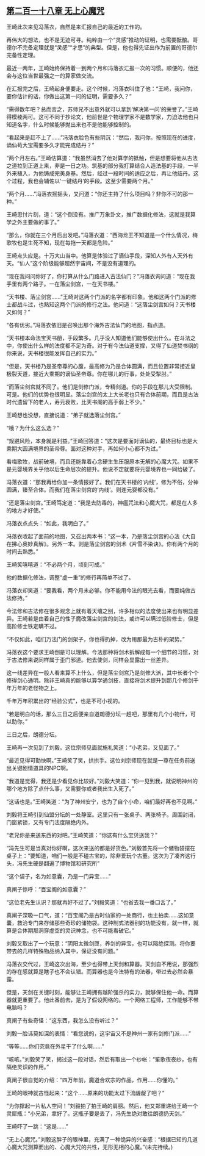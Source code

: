 ## [第二百一十八章 无上心魔咒](https://www.xxbiquge.com/11_11207/9063500.html)
<!--go-->

  王崎此次来见冯落衣，自然是来汇报自己的最近的工作的。

  再伟大的想法，也不是无迹可寻。纯粹由一个“灵感”推动的证明，也需要酝酿。哥德尔不完备定理就是“灵感”“才思”的典型。但是，他也得先证出作为前置的哥德尔完备性定理。

  最近一两年，王崎始终保持着一到两个月和冯落衣汇报一次的习惯。顺便的，他还会与这位当世最强之一的算家做交流。

  在汇报完之后，王崎起身便要走。这个时候，冯落衣叫住了他：“王崎，我问你，要你估计的话，你做出这第一问的证明，需要多久？”

  “需得数年吧？总而言之，苏师兄不出意外就可以拿到‘解决第一问’的荣誉了。”王崎得模棱两可。这可不同于抄论文，他前世是个物理学家不是数学家，力迫法他也只知道名字，什么时候能够抛出来也不是他能够控制的。

  “看起来是赶不上了……”冯落衣脸色有些阴沉：“然后，我问你。按照现在的进度，谪仙苟大宝需要多久才能完成结丹？”

  “两个月左右。”王崎估算道：“我虽然消去了他对算学的抵触，但是想要将他从古法之道拉到正道上来，非是一日之功。筑基的部分我打算结合人造法基的手段，一半外来植入，为他铸成完美身基。然后，经过一段时间的适应之后，再让他结丹。这个过程，我也会辅佐以‘一键结丹’的手段。这至少需要两个月。”

  “两个月……”冯落衣摇摇头，又问道：“你还主持了什么项目吗？非你不可的那一种。”

  王崎思忖片刻，道：“这个倒没有。推广万象卦文，推广数据化修法，这就是我算学之外主要做的事了。”

  “那么，你就在三个月后出发吧。”冯落衣道：“西海龙王不知道是一个什么情况，梅歌牧也是生死不知，现在每拖一天都是危险。”

  王崎点头应是。十万大山当中。他算是体验过了谪仙手段，深知人外有人天外有天。“仙人”这个阶级能够超然宇宙间，不是没有道理的。

  “现在我问问你好了，你打算从什么门路进入古法仙门？”冯落衣询问道：“现在我手里有两个路子。一在落尘剑宫，一在天书楼。”

  “天书楼、落尘剑宫……”王崎对这两个门派的名字都有印象。他和这两个门派的修士都战斗过，也熟知这两个门派的修行之法。他问道：“这落尘剑宫如何？天书楼又如何？”

  “各有优劣。”冯落衣依旧是召唤出那个海外古法仙门的地图，指点道。

  “天书楼本命法宝天书册，手段繁多。几乎没人知道他们能够使出什么。在斗法之中，你使出什么样的法度都不足为奇。对于有今法仙道支撑，又得了仙道焚书纲的你来说，天书楼很能发挥自己的实力。”

  “但是，天书楼乃是圣帝尊的心腹，最高修为乃是合体圆满，而且位置非常接近皇极裂天道，接近大乘期的谪仙圣帝尊。你在哪儿的行事，处处受掣肘。”

  “而落尘剑宫就不同了。他们是剑修门派，专精剑道。你的手段在那儿大受限制。可是。他们的优势也很明显。落尘剑宫的太上大长老也只有合体前期，而且是古法时代遗留下的老人，寿元衰败，比天书阁的高手弱上不少。”

  王崎想也没想，直接说道：“弟子就选落尘剑宫。”

  “哦？为什么这么选？”

  “规避风险，本身就是利益。”王崎回答道：“这次是要面对谪仙的，最终目标也是大乘期大圆满境界的圣帝尊。面对这种对手，再如何小心都不为过。”

  看梅歌牧，战前破境，而且还能靠着心念硬生生压服原本无解的心魔大咒。如果不是元婴境界关乎他以后生命层次的提升。他说不定就要将元婴境界也一同给破了。

  冯落衣道：“那我再给你加一条情报好了。我们在天书楼的‘内线’，修为不俗，分神圆满，臻至合体。而我们在落尘剑宫的‘内线’。则连元婴都没有。”

  “还是落尘剑宫。”王崎笃定道：“我是去防毒的，神瘟咒法和心魔大咒，都是在人多的地方才好使。”

  冯落衣点点头：“如此，我明白了。”

  冯落衣收起了面前的地图，又召出两本书：“这一本，乃是落尘剑宫的心法《大自在拂心奥妙真解》。另外一本。则是落尘剑宫的剑术《片雪不染诀》。你有两个月的时间去熟悉。”

  王崎笑嘻嘻道：“不必两个月，顷刻可成。”

  他的数据化修法，调整“虚一重”的修行再简单不过了。

  冯落衣却笑道：“要我看，两个月未必够。你不能用今法的眼光去看，而要纯做古法修持。”

  今法修和古法修在很多观念上就有着天壤之别，许多相似的法度使出来也有明显差异。王崎若是由着自己的性子魔改落尘剑宫的剑法，或许可以瞒过低阶修士，但是高阶修士铁定瞒不过。

  “不仅如此，咱们万法门的剑架子，你也得扔掉，改为用那最为古朴的架势。”

  冯落衣这个要求王崎倒是可以理解。今法那种将剑术拆解成每一个细节的习惯，对于古法修来说同样属于歪门邪道。他去使剑，同样会显露出一丝差异。

  这一线差异在一般人看来算不上什么，但是落尘剑宫乃是剑修大派，其中长者个个修得剑心通明。除非王崎真的能够以算学通剑技，直接将剑术提升到那几个修剑千年万年的老怪物之上。

  千年万年积累出的“经验公式”，也是不可小视的。

  “若是明白的话，那么三日之后便亲自道朗德分坛一趟吧，那里有几个小物什，可以助你。”

  三日之后，朗德分坛。

  王崎再一次见到了刘毅。这位宗师见面就施礼笑道：“小老弟，又见面了。”

  “最近见得可勤快啊。”王崎笑了笑，拱拱手。这位刘宗师现在就是一尊在任务前送出关键剧情道具的NPC啊。

  “我道是觉得，我还是少看见你比较好。”刘毅大笑道：“你一见到我，就说明神州的哪个地方除了点什么事，又需要你或者我出生入死了。”

  “这话也是。”王崎笑道：“为了神州安宁，也为了自个小命，咱们最好再也不见啊。”

  刘毅将王崎引到仙盟分坛的一处静室。这里只有一张桌子、两张椅子。周围封闭，门窗紧锁，又有专门法度隔绝内外。

  “老兄你是来送东西的对吧。”王崎笑道：“你这有什么宝贝送我？”

  “冯先生可是当真对你好啊，这次来送的都是好货色。”刘毅首先将一个储物袋摆在桌子上：“要知道，咱们一般是不碰古宝的，除非爱玩个古董。这次为了凑齐这行头，冯先生硬是翻遍了博物馆和研究所”

  “这个袋子，名为如意囊，乃是一门异宝……”

  真阐子惊呼：“百宝阁的如意囊？”

  “这位老先生认识？那就再好不过了。”刘毅笑道：“也省去我一番口舌了。”

  真阐子深吸一口气，道：“百宝阁乃是古时仙家的一处商行，也主拍卖……这如意囊，救治专门来存储那些奇珍的储物袋。这种制式法器别的功能没有，就一样，就算是合体期那洞穿虚空的灵识神念，也不可能看破它。”

  刘毅又取出了一个玩意：“阴阳太微剑匣，养剑的异宝，也可以隔绝探测。将你要带去的几样特殊物品纳入其中，保证没有问题。”

  冯落衣交代过，王崎这次出海，至少也得带上天剑和算器。天剑自不用说，那强烈的存在感就算是瞎子也不会认错。而算器也是今法特有的法器，带过去必然会暴露。

  但是，天剑在关键时刻，能够让王崎拥有越阶强杀的实力，就够保住他一命。而算器就更重要了。他此番前去，是为了假设网络的。一个网络工程师，工作能够不带电脑吗？

  真阐子有些奇怪：“这东西，我怎么没有听过？”

  刘毅一脸讳莫如深的表情：“看您说的，这宇宙又不是神州一家有剑修门派……”

  “等等……你们究竟在外星干了什么啊……”

  “咳咳。”刘毅笑了笑，揭过这一段对话，然后有取出一个纱帐：“笙歌夜夜纱，也有隔绝灵识的作用。”

  真阐子很自觉的介绍：“四万年前，魔道合欢宗的作品，作用……你懂的。”

  王崎的眼神就古怪起来：“这个……原来的功能太过下流龌龊了吧？”

  “为你撑起一片私人空间！”刘毅拍了拍王崎的肩膀。然后，他又郑重递给王崎一个灵犀瓶：“小兄弟，拿好了。这瓶子要是丢了，冯先生绝对敢往朗德扔天剑。”

  王崎吓了一跳：“这是……”

  “无上心魔咒。”刘毅这胖子的眼神里，充满了一种诡异的兴奋感：“根据已知的几道心魔大咒测算而出的、心魔大咒的共性，无形无相的心魔。”(未完待续。)<!--over-->
